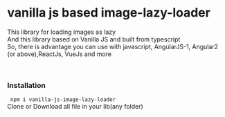 # vanilla js based image-lazy-loader
This library for loading images as lazy<br/>
And this library based on Vanilla JS and built from typescript<br/>
So, there is advantage you can use with javascript, AngularJS-1, Angular2 (or above),ReactJs, VueJs and more<br/>

<br/><h3>Installation</h3>
<code>
npm i vanilla-js-image-lazy-loader
</code>
Clone or Download all file in your lib(any folder) 
<!-- and see in the example.py  -->



<!--New Section **************************-->
